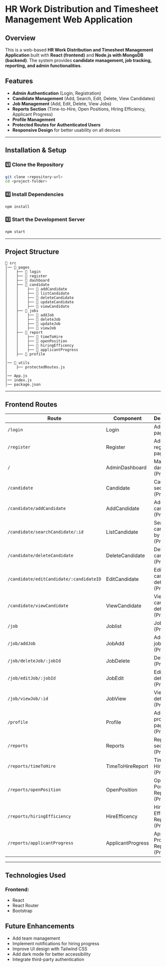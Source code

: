 # HR Work Distribution and Timesheet Management Web Application

## Overview
This is a web-based **HR Work Distribution and Timesheet Management Application** built with **React (frontend)** and **Node.js with MongoDB (backend)**. The system provides **candidate management, job tracking, reporting, and admin functionalities**.

## Features
- **Admin Authentication** (Login, Registration)
- **Candidate Management** (Add, Search, Edit, Delete, View Candidates)
- **Job Management** (Add, Edit, Delete, View Jobs)
- **Reports Section** (Time-to-Hire, Open Positions, Hiring Efficiency, Applicant Progress)
- **Profile Management**
- **Protected Routes for Authenticated Users**
- **Responsive Design** for better usability on all devices

---

## Installation & Setup
### 1️⃣ Clone the Repository
```sh
git clone <repository-url>
cd <project-folder>
```
### 2️⃣ Install Dependencies
```sh
npm install
```
### 3️⃣ Start the Development Server
```sh
npm start
```

---

## Project Structure
```
📂 src
│── 📂 pages
│    ├── 📂 login
│    ├── 📂 register
│    ├── 📂 dashboard
│    ├── 📂 candidate
│    │    ├── 📂 addCandidate
│    │    ├── 📂 listCandidate
│    │    ├── 📂 deleteCandidate
│    │    ├── 📂 updateCandidate
│    │    ├── 📂 viewCandidate
│    ├── 📂 jobs
│    │    ├── 📂 addJob
│    │    ├── 📂 deleteJob
│    │    ├── 📂 updateJob
│    │    ├── 📂 viewJob
│    ├── 📂 report
│    │    ├── 📂 timeToHire
│    │    ├── 📂 openPosition
│    │    ├── 📂 hiringEfficency
│    │    ├── 📂 applicantProgress
│    ├── 📂 profile
│
│── 📂 utils
│    ├── protectedRoutes.js
│
│── App.js
│── index.js
│── package.json
```

---

## Frontend Routes
| Route | Component | Description |
|--------|-------------|------------------------|
| `/login` | Login | Admin login page |
| `/register` | Register | Admin registration page |
| `/` | AdminDashboard | Main dashboard (Protected) |
| `/candidate` | Candidate | Candidate section (Protected) |
| `/candidate/addCandidate` | AddCandidate | Add new candidate (Protected) |
| `/candidate/searchCandidate/:id` | ListCandidate | Search candidate by ID (Protected) |
| `/candidate/deleteCandidate` | DeleteCandidate | Delete candidate (Protected) |
| `/candidate/editCandidate/:candidateID` | EditCandidate | Edit candidate details (Protected) |
| `/candidate/viewCandidate` | ViewCandidate | View candidate details (Protected) |
| `/job` | Joblist | Job section (Protected) |
| `/job/addJob` | JobAdd | Add new job (Protected) |
| `/job/deleteJob/:jobId` | JobDelete | Delete job (Protected) |
| `/job/editJob/:jobId` | JobEdit | Edit job details (Protected) |
| `/job/viewJob/:id` | JobView | View job details (Protected) |
| `/profile` | Profile | Admin profile page (Protected) |
| `/reports` | Reports | Reports section (Protected) |
| `/reports/timeToHire` | TimeToHireReport | Time-to-Hire Report (Protected) |
| `/reports/openPosition` | OpenPosition | Open Position Report (Protected) |
| `/reports/hiringEfficiency` | HireEfficency | Hiring Efficiency Report (Protected) |
| `/reports/applicantProgress` | ApplicantProgress | Applicant Progress Report (Protected) |

---

## Technologies Used
### **Frontend:**
- React
- React Router
- Bootstrap


## Future Enhancements
- Add team management
- Implement notifications for hiring progress
- Improve UI design with Tailwind CSS
- Add dark mode for better accessibility
- Integrate third-party authentication


